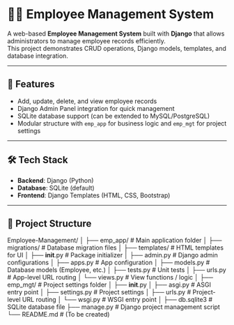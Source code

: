 # 🧑‍💼 Employee Management System

A web-based **Employee Management System** built with **Django** that allows administrators to manage employee records efficiently.  
This project demonstrates CRUD operations, Django models, templates, and database integration.

---

## 🚀 Features
- Add, update, delete, and view employee records  
- Django Admin Panel integration for quick management  
- SQLite database support (can be extended to MySQL/PostgreSQL)  
- Modular structure with `emp_app` for business logic and `emp_mgt` for project settings  

---

## 🛠️ Tech Stack
- **Backend**: Django (Python)  
- **Database**: SQLite (default)  
- **Frontend**: Django Templates (HTML, CSS, Bootstrap)  

---

## 📂 Project Structure
Employee-Management/
│
├── emp_app/                  # Main application folder
│   ├── migrations/           # Database migration files
│   ├── templates/            # HTML templates for UI
│   ├── __init__.py           # Package initializer
│   ├── admin.py              # Django admin configurations
│   ├── apps.py               # App configuration
│   ├── models.py             # Database models (Employee, etc.)
│   ├── tests.py              # Unit tests
│   ├── urls.py               # App-level URL routing
│   └── views.py              # View functions / logic
│
├── emp_mgt/                  # Project settings folder
│   ├── __init__.py
│   ├── asgi.py               # ASGI entry point
│   ├── settings.py           # Project settings
│   ├── urls.py               # Project-level URL routing
│   └── wsgi.py               # WSGI entry point
│
├── db.sqlite3                # SQLite database file
├── manage.py                 # Django project management script
└── README.md                 # (To be created)
